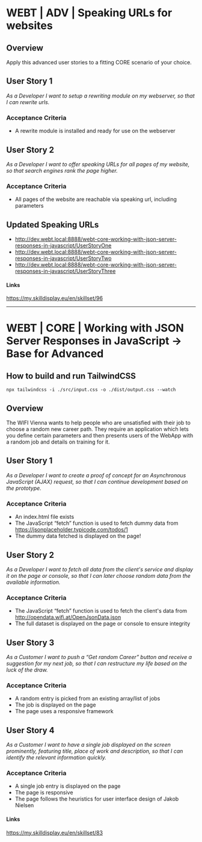 # WEBT | ADV | Speaking URLs for websites

## Overview
Apply this advanced user stories to a fitting CORE scenario of your choice.

## User Story 1
*As a Developer I want to setup a rewriting module on my webserver, so that I can rewrite urls.*

### Acceptance Criteria
- A rewrite module is installed and ready for use on the webserver

## User Story 2
*As a Developer I want to offer speaking URLs for all pages of my website, so that search engines rank the page higher.*

### Acceptance Criteria
- All pages of the website are reachable via speaking url, including parameters

## Updated Speaking URLs
- http://dev.webt.local:8888/webt-core-working-with-json-server-responses-in-javascript/UserStoryOne
- http://dev.webt.local:8888/webt-core-working-with-json-server-responses-in-javascript/UserStoryTwo
- http://dev.webt.local:8888/webt-core-working-with-json-server-responses-in-javascript/UserStoryThree

#### Links
https://my.skilldisplay.eu/en/skillset/96

---

# WEBT | CORE | Working with JSON Server Responses in JavaScript -> Base for Advanced

## How to build and run TailwindCSS
`npx tailwindcss -i ./src/input.css -o ./dist/output.css --watch`

## Overview
The WIFI Vienna wants to help people who are unsatisfied with their job to choose a random new career path. They require an application which lets you define certain parameters and then presents users of the WebApp with a random job and details on training for it.

## User Story 1
*As a Developer I want to create a proof of concept for an Asynchronous JavaScript (AJAX) request, so that I can continue development based on the prototype.*

### Acceptance Criteria
- An index.html file exists
- The JavaScript “fetch” function is used to fetch dummy data from https://jsonplaceholder.typicode.com/todos/1
- The dummy data fetched is displayed on the page!

## User Story 2
*As a Developer I want to fetch all data from the client's service and display it on the page or console, so that I can later choose random data from the available information.*

### Acceptance Criteria
- The JavaScript “fetch” function is used to fetch the client's data from http://opendata.wifi.at/OpenJsonData.json
- The full dataset is displayed on the page or console to ensure integrity

## User Story 3
*As a Customer I want to push a “Get random Career” button and receive a suggestion for my next job, so that I can restructure my life based on the luck of the draw.*

### Acceptance Criteria
- A random entry is picked from an existing array/list of jobs
- The job is displayed on the page
- The page uses a responsive framework

## User Story 4
*As a Customer I want to have a single job displayed on the screen prominently, featuring title, place of work and description, so that I can identify the relevant information quickly.*

### Acceptance Criteria
- A single job entry is displayed on the page
- The page is responsive
- The page follows the heuristics for user interface design of Jakob Nielsen

#### Links
https://my.skilldisplay.eu/en/skillset/83
